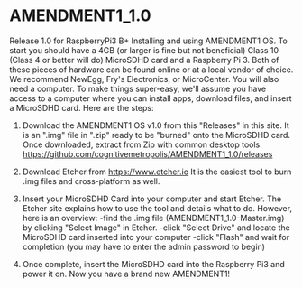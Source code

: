 # AMENDMENT1_1.0
Release 1.0 for RaspberryPi3 B+
Installing and using AMENDMENT1 OS.  To start you should have a 4GB (or larger is fine but not beneficial) Class 10 (Class 4 or 
better will do) MicroSDHD card and a Raspberry Pi 3.  Both of these pieces of hardware can be found online or at a local vendor
of choice. We recommend NewEgg, Fry's Electronics, or MicroCenter. You will also need a computer.  To make things super-easy, we'll
assume you have access to a computer where you can install apps, download files, and insert a MicroSDHD card.  Here are the steps:

1) Download the AMENDMENT1 OS v1.0 from this "Releases" in this site.  It is an ".img" file in ".zip" ready to 
be "burned" onto the MicroSDHD card.  Once downloaded, extract from Zip with common desktop tools.  
https://github.com/cognitivemetropolis/AMENDMENT1_1.0/releases

2) Download Etcher from https://www.etcher.io  It is the easiest tool to burn .img files and cross-platform as well.  

3) Insert your MicroSDHD Card into your computer and start Etcher.  The Etcher site explains how to use the tool and details
what to do.  However, here is an overview: 
  -find the .img file (AMENDMENT1_1.0-Master.img) by clicking "Select Image" in Etcher.
  -click "Select Drive" and locate the MicroSDHD card inserted into your computer
  -click "Flash" and wait for completion (you may have to enter the admin password to begin)
  
4) Once complete, insert the MicroSDHD card into the Raspberry Pi3 and power it on. Now you have a brand new AMENDMENT1!

